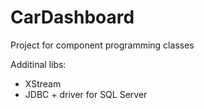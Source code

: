 # CarDashboard
Project for component programming classes

Additinal libs:
- XStream
- JDBC + driver for SQL Server
